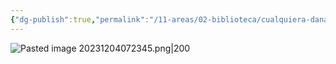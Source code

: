 ```yaml
---
{"dg-publish":true,"permalink":"/11-areas/02-biblioteca/cualquiera-dana-a-otro/","noteIcon":""}
---
```


![Pasted image 20231204072345.png|200](/img/user/02%20Image/Pasted%20image%2020231204072345.png)